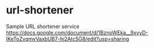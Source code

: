 # url-shortener
Sample URL shortener service 
https://docs.google.com/document/d/1BznoWEka__9xyyD-IKeToZvqmvVaxbUB7-hj2Atc5G8/edit?usp=sharing
